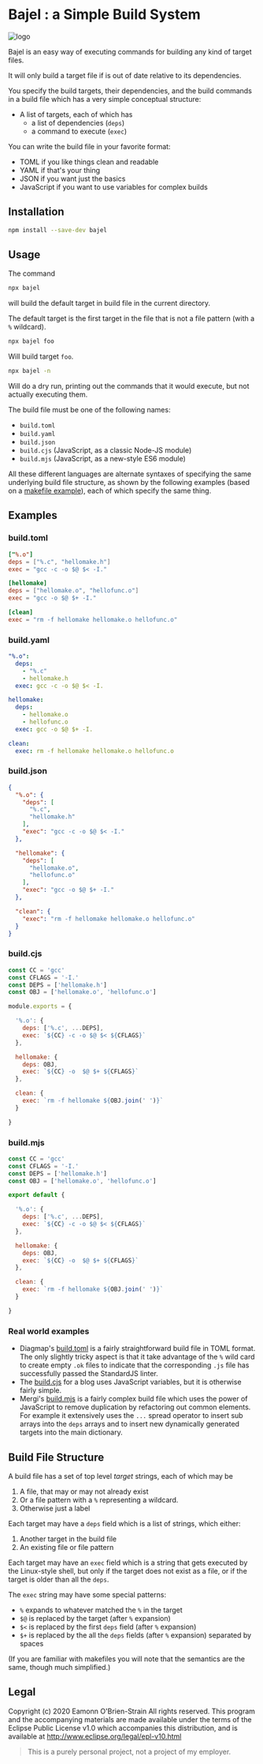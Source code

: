 # Bajel : a Simple Build System

![logo][1]

Bajel is an easy way of executing commands for building any kind of target
files.

It will only build a target file if is out of date relative to its dependencies.

You specify the build targets, their dependencies, and the build commands in a
build file which has a very simple conceptual structure:

* A list of targets, each of which has
  * a list of dependencies (`deps`)
  * a command to execute (`exec`)

You can write the build file in your favorite format:

* TOML if you like things clean and readable
* YAML if that's your thing
* JSON if you want just the basics
* JavaScript if you want to use variables for complex builds

## Installation

```sh
npm install --save-dev bajel
```

## Usage

The command

```sh
npx bajel
```

will build the default target in build file in the current directory.

The default target is the first target in the file that is not a file pattern
(with a `%` wildcard).

```sh
npx bajel foo
```

Will build target `foo`.

```sh
npx bajel -n
```

Will do a dry run, printing out the commands that it would execute, but not
actually executing them.

The build file must be one of the following names:

* `build.toml`
* `build.yaml`
* `build.json`
* `build.cjs` (JavaScript, as a classic Node-JS module)
* `build.mjs` (JavaScript, as a new-style ES6 module)

All these different languages are alternate syntaxes of specifying the same
underlying build file structure, as shown by the following examples (based on a
[makefile example][2]), each of which specify the same thing.

## Examples

### build.toml

```toml
["%.o"]
deps = ["%.c", "hellomake.h"]
exec = "gcc -c -o $@ $< -I."

[hellomake]
deps = ["hellomake.o", "hellofunc.o"]
exec = "gcc -o $@ $+ -I."

[clean]
exec = "rm -f hellomake hellomake.o hellofunc.o"
```

### build.yaml

```yaml
"%.o":
  deps:
    - "%.c"
    - hellomake.h
  exec: gcc -c -o $@ $< -I.

hellomake:
  deps:
    - hellomake.o
    - hellofunc.o
  exec: gcc -o $@ $+ -I.

clean:
  exec: rm -f hellomake hellomake.o hellofunc.o
```

### build.json

```json
{
  "%.o": {
    "deps": [
      "%.c",
      "hellomake.h"
    ],
    "exec": "gcc -c -o $@ $< -I."
  },

  "hellomake": {
    "deps": [
      "hellomake.o",
      "hellofunc.o"
    ],
    "exec": "gcc -o $@ $+ -I."
  },

  "clean": {
    "exec": "rm -f hellomake hellomake.o hellofunc.o"
  }
}
```

### build.cjs

```js
const CC = 'gcc'
const CFLAGS = '-I.'
const DEPS = ['hellomake.h']
const OBJ = ['hellomake.o', 'hellofunc.o']

module.exports = {

  '%.o': {
    deps: ['%.c', ...DEPS],
    exec: `${CC} -c -o $@ $< ${CFLAGS}`
  },

  hellomake: {
    deps: OBJ,
    exec: `${CC} -o  $@ $+ ${CFLAGS}`
  },

  clean: {
    exec: `rm -f hellomake ${OBJ.join(' ')}`
  }

}
```

### build.mjs

```js
const CC = 'gcc'
const CFLAGS = '-I.'
const DEPS = ['hellomake.h']
const OBJ = ['hellomake.o', 'hellofunc.o']

export default {

  '%.o': {
    deps: ['%.c', ...DEPS],
    exec: `${CC} -c -o $@ $< ${CFLAGS}`
  },

  hellomake: {
    deps: OBJ,
    exec: `${CC} -o  $@ $+ ${CFLAGS}`
  },

  clean: {
    exec: `rm -f hellomake ${OBJ.join(' ')}`
  }

}
```

### Real world examples

* Diagmap's [build.toml][5] is a fairly straightforward build file in TOML
  format. The only slightly tricky aspect is that it take advantage of the `%`
  wild card to create empty `.ok` files to indicate that the corresponding `.js`
  file has successfully passed the StandardJS linter.
* The [build.cjs][4] for a blog uses JavaScript variables, but it is otherwise
  fairly simple.
* Mergi's [build.mjs][3] is a fairly complex build file which uses the power of
  JavaScript to remove duplication by refactoring out common elements. For
  example it extensively uses the `...` spread operator to insert sub arrays
  into the `deps` arrays and to insert new dynamically generated targets into
  the main dictionary.

[3]: https://github.com/eobrain/mergi/blob/master/build.mjs
[4]: https://github.com/eobrain/webhome/blob/master/build.cjs
[5]: https://github.com/eobrain/diagmap/blob/master/build.toml

## Build File Structure

A build file has a set of top level *target* strings, each of which may be

1. A file, that may or may not already exist
2. Or a file pattern with a `%` representing a wildcard.
3. Otherwise just a label

Each target may have a `deps` field which is a list of strings, which either:

1. Another target in the build file
2. An existing file or file pattern

Each target may have an `exec` field which is a string that gets executed by the
Linux-style shell, but only if the target does not exist as a file, or if the
target is older than all the `deps`.

The `exec` string may have some special patterns:

* `%` expands to whatever matched the `%` in the target
* `$@` is replaced by the target (after `%` expansion)
* `$<` is replaced by the first `deps` field (after `%` expansion)
* `$+` is replaced by the all the `deps` fields (after `%` expansion) separated
  by spaces

(If you are familiar with makefiles you will note that the semantics are the
same, though much simplified.)

## Legal

Copyright (c) 2020 Eamonn O'Brien-Strain All rights reserved. This
program and the accompanying materials are made available under the
terms of the Eclipse Public License v1.0 which accompanies this
distribution, and is available at
http://www.eclipse.org/legal/epl-v10.html

> This is a purely personal project, not a project of my employer.

[1]: bajel.jpg
[2]: http://www.cs.colby.edu/maxwell/courses/tutorials/maketutor/
